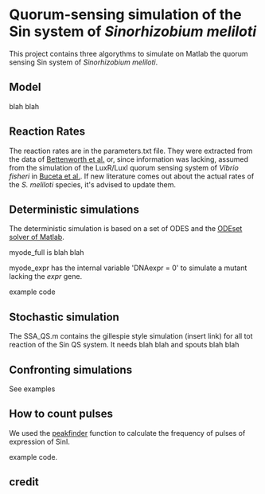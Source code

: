 # Quorum-sensing simulation of the Sin system of _Sinorhizobium meliloti_

This project contains three algorythms to simulate on Matlab the quorum sensing Sin system of _Sinorhizobium meliloti_.

## Model

blah blah

## Reaction Rates

The reaction rates are in the parameters.txt file. They were extracted from the data of [Bettenworth et al.](https://doi.org/10.1038/s41467-022-30307-6) or, since information was lacking, assumed from the simulation of the LuxR/LuxI quorum sensing system of _Vibrio fisheri_ in [Buceta et al.](https://bmcsystbiol.biomedcentral.com/articles/10.1186/1752-0509-7-6). If new literature comes out about the actual rates of the _S. meliloti_ species, it's advised to update them.

## Deterministic simulations

The deterministic simulation is based on a set of ODES and the [ODEset solver of Matlab](https://it.mathworks.com/help/matlab/ref/odeset.html).

myode_full is blah blah

myode_expr has the internal variable 'DNAexpr = 0' to simulate a mutant lacking the _expr_ gene.

  example code

## Stochastic simulation

The SSA_QS.m contains the gillespie style simulation (insert link) for all tot reaction of the Sin QS system. 
It needs 
  blah blah 
and spouts 
  blah blah

## Confronting simulations

See examples

## How to count pulses

We used the [peakfinder](https://www.mathworks.com/matlabcentral/fileexchange/25500-peakfinder-x0-sel-thresh-extrema-includeendpoints-interpolate) function to calculate the frequency of pulses of expression of SinI.

example code.

## credit


